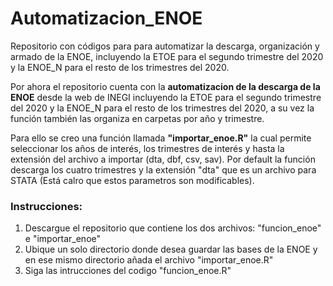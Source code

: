 # Automatizacion_ENOE
Repositorio con códigos para para automatizar la descarga, organización y armado de la ENOE, incluyendo la ETOE para el segundo trimestre del 2020 y la ENOE_N para el resto de los trimestres del 2020.

Por ahora el repositorio cuenta con la **automatizacion de la descarga de la ENOE** desde la web de INEGI incluyendo la ETOE para el segundo trimestre del 2020 y la ENOE_N para el resto de los trimestres del 2020, a su vez la función también las organiza en carpetas por año y trimestre.

Para ello se creo una función llamada **"importar_enoe.R"** la cual permite seleccionar los años de interés, los trimestres de interés y hasta la extensión del archivo a importar (dta, dbf, csv, sav).
Por default la función descarga los cuatro trimestres y la extensión "dta" que es un archivo para STATA (Está calro que estos parametros son modificables).

### Instrucciones:
1. Descargue el repositorio que contiene los dos archivos: "funcion_enoe" e "importar_enoe"
2. Ubique un solo directorio donde desea guardar las bases de la ENOE y en ese mismo directorio añada el archivo "importar_enoe.R"
3. Siga las intrucciones del codigo "funcion_enoe.R"
